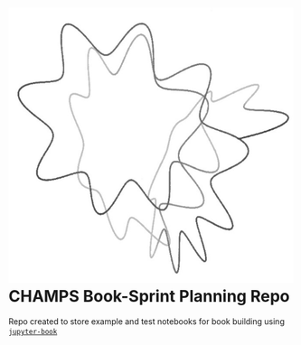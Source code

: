 # <img src="demo/champsbook/content/images/logo/champs_logo.jpg"  /> CHAMPS Book-Sprint Planning Repo

Repo created to store example and test notebooks for book building using [`jupyter-book`](https://github.com/jupyter/jupyter-book) 
 

```python

```
